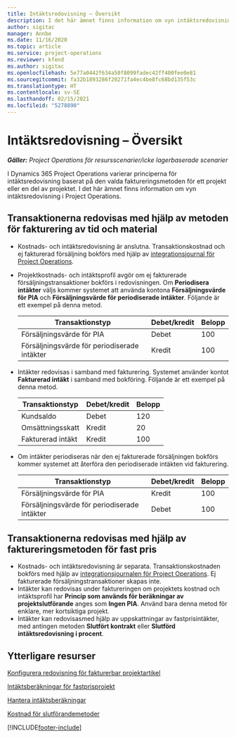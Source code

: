 ```yaml
---
title: Intäktsredovisning – Översikt
description: I det här ämnet finns information om vyn intäktsredovisning i Project Operations.
author: sigitac
manager: Annbe
ms.date: 11/16/2020
ms.topic: article
ms.service: project-operations
ms.reviewer: kfend
ms.author: sigitac
ms.openlocfilehash: 5e77a0442f634a50f8099fadec42ff400fee0e81
ms.sourcegitcommit: fa32b1893286f20271fa4ec4be8fc68bd135f53c
ms.translationtype: HT
ms.contentlocale: sv-SE
ms.lasthandoff: 02/15/2021
ms.locfileid: "5278890"
---
```

# <a name="revenue-recognition-overview"></a>Intäktsredovisning – Översikt

_**Gäller:** Project Operations för resursscenarier/icke lagerbaserade scenarier_

I Dynamics 365 Project Operations varierar principerna för intäktsredovisning baserat på den valda faktureringsmetoden för ett projekt eller en del av projektet. I det här ämnet finns information om vyn intäktsredovisning i Project Operations.

## <a name="transactions-accounted-using-time-and-material-billing-method"></a>Transaktionerna redovisas med hjälp av metoden för fakturering av tid och material

- Kostnads- och intäktsredovisning är anslutna. Transaktionskostnad och ej fakturerad försäljning bokförs med hjälp av [integrationsjournal för Project Operations](../project-accounting/project-operations-integration-journal.md).
- Projektkostnads- och intäktsprofil avgör om ej fakturerade försäljningstransaktioner bokförs i redovisningen. Om **Periodisera intäkter** väljs kommer systemet att använda kontona **Försäljningsvärde för PIA** och **Försäljningsvärde för periodiserade intäkter**. Följande är ett exempel på denna metod.  

  | Transaktionstyp | Debet/kredit | Belopp |
  | --- | --- | --- |
  | Försäljningsvärde för PIA | Debet | 100 |
  | Försäljningsvärde för periodiserade intäkter | Kredit | 100 |

- Intäkter redovisas i samband med fakturering. Systemet använder kontot **Fakturerad intäkt** i samband med bokföring. Följande är ett exempel på denna metod.  

  | Transaktionstyp | Debet/kredit | Belopp |
  | --- | --- | --- |
  | Kundsaldo | Debet | 120 |
  | Omsättningsskatt | Kredit | 20 |
  | Fakturerad intäkt | Kredit | 100 |

- Om intäkter periodiseras när den ej fakturerade försäljningen bokförs kommer systemet att återföra den periodiserade intäkten vid fakturering.

  | Transaktionstyp | Debet/kredit | Belopp |
  | --- | --- | --- |
  | Försäljningsvärde för PIA | Kredit | 100 |
  | Försäljningsvärde för periodiserade intäkter | Debet | 100 |

## <a name="transactions-accounted-using-the-fixed-price-billing-method"></a>Transaktionerna redovisas med hjälp av faktureringsmetoden för fast pris

- Kostnads- och intäktsredovisning är separata. Transaktionskostnaden bokförs med hjälp av [integrationsjournalen för Project Operations](../project-accounting/project-operations-integration-journal.md). Ej fakturerade försäljningstransaktioner skapas inte.
- Intäkter kan redovisas under faktureringen om projektets kostnad och intäktsprofil har **Princip som används för beräkningar av projektslutförande** anges som **Ingen PIA**. Använd bara denna metod för enklare, mer kortsiktiga projekt.
- Intäkter kan redovisasmed hjälp av uppskattningar av fastprisintäkter, med antingen metoden **Slutfört kontrakt** eller **Slutförd intäktsredovisning i procent**.

## <a name="additional-resources"></a>Ytterligare resurser
[Konfigurera redovisning för fakturerbar projektartikel](../project-accounting/configure-accounting-billable-projects.md)

[Intäktsberäkningar för fastprisprojekt](rev-rec-percentage-completion-method.md)

[Hantera intäktsberäkningar](rev-rec-completed-contract-method.md)

[Kostnad för slutförandemetoder](cost-complete-methods.md)


[!INCLUDE[footer-include](../includes/footer-banner.md)]